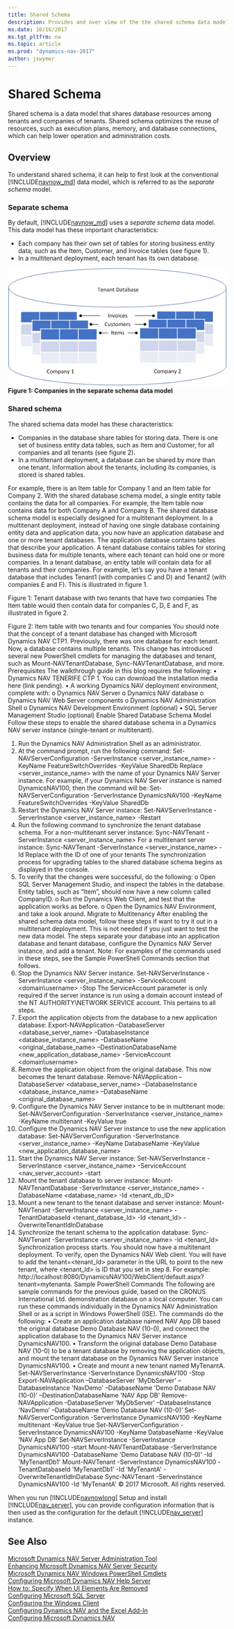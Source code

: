 ```yaml
---
title: Shared Schema
description: Provides and over view of the the shared schema data model.
ms.date: 10/16/2017
ms.tgt_pltfrm: na
ms.topic: article
ms.prod: "dynamics-nav-2017"
author: jswymer
---
```

# Shared Schema
Shared schema is a data model that shares database resources among tenants and companies of tenants. Shared schema optimizes the reuse of resources, such as execution plans, memory, and database connections, which can help lower operation and administration costs.

## Overview
To understand shared schema, it can help to first look at the conventional [!INCLUDE[navnow_md](includes/navnow_md.md)] data model, which is referred to as the *separate schema* model.

### Separate schema 
By default, [!INCLUDE[navnow_md](includes/navnow_md.md)] uses a *separate schema* data model. This data model has these important characteristics: 

-  Each company has their own set of tables for storing business entity data, such as the Item, Customer, and Invoice tables (see figure 1). 
-  In a multitenant deployment, each tenant has its own database. 

 ![Separate schema](media/separateschema2companies.png "Separate schema")
**Figure 1: Companies in the separate schema data model**

### Shared schema

The shared schema data model has these characteristics: 

-  Companies in the database share tables for storing data. There is one set of business entity data tables, such as Item and Customer, for all companies and all tenants (see figure 2). 
-  In a multitenant deployment, a database can be shared by more than one tenant. Information about the tenants, including its companies, is stored is shared tables. 

For example, there is an Item table for Company 1 and an Item table for Company 2. With the shared database schema model, a single entity table contains the data for all companies. For example, the Item table now contains data for both Company A and Company B.
The shared database schema model is especially designed for a multitenant deployment. In a multitenant deployment, instead of having one single database containing entity data and application data, you now have an application database and one or more tenant databases. The application database contains tables that describe your application. A tenant database contains tables for storing business data for multiple tenants, where each tenant can hold one or more companies. In a tenant database, an entity table will contain data for all tenants and their companies. For example, let’s say you have a tenant database that includes Tenant1 (with companies C and D) and Tenant2 (with companies E and F). This is illustrated in figure 1.
 
Figure 1: Tenant database with two tenants that have two companies 
The Item table would then contain data for companies C, D, E and F, as illustrated in figure 2.
 
Figure 2: Item table with two tenants and four companies
You should note that the concept of a tenant database has changed with Microsoft Dynamics NAV CTP1. Previously, there was one database for each tenant. Now, a database contains multiple tenants. This change has introduced several new PowerShell cmdlets for managing the databases and tenant, such as Mount-NAVTenantDatabase, Sync-NAVTenantDatabase, and more.
Prerequisites
The walkthrough guide in this blog requires the following:
•	Dynamics NAV TENERIFE CTP 1. You can download the installation media here (link pending).
•	A working Dynamics NAV deployment environment, complete with: 
o	Dynamics NAV Server
o	Dynamics NAV database
o	Dynamics NAV Web Server components
o	Dynamics NAV Administration Shell
o	Dynamics NAV Development Environment (optional)
•	SQL Server Management Studio (optional)
Enable Shared Database Schema Model
Follow these steps to enable the shared database schema in a Dynamics NAV server instance (single-tenant or multitenant).
1.	Run the Dynamics NAV Administration Shell as an administrator.
2.	At the command prompt, run the following command:
Set-NAVServerConfiguration -ServerInstance <server_instance_name> -KeyName FeatureSwitchOverrides -KeyValue SharedDb 
Replace <server_instance_name> with the name of your Dynamics NAV Server instance. For example, if your Dynamics NAV Server instance is named DynamicsNAV100, then the command will be:
Set-NAVServerConfiguration -ServerInstance DynamicsNAV100 -KeyName FeatureSwitchOverrides -KeyValue SharedDb
3.	Restart the Dynamics NAV Server instance:
Set-NAVServerInstance -ServerInstance <server_instance_name> -Restart
4.	Run the following command to synchronize the tenant database schema.
For a non-multitenant server instance:
Sync-NAVTenant -ServerInstance <server_instance_name> 
For a multitenant server instance:
Sync-NAVTenant -ServerInstance <server_instance_name> -Id <tenantId>
Replace <tenantId> with the ID of one of your tenants
The synchronization process for upgrading tables to the shared database schema begins as displayed in the console.
5.	To verify that the changes were successful, do the following: 
o	Open SQL Server Management Studio, and inspect the tables in the database. Entity tables, such as “Item”, should now have a new column called CompanyID.
o	Run the Dynamics Web Client, and test that the application works as before.
o	Open the Dynamics NAV Environment, and take a look around.
Migrate to Multitenancy
After enabling the shared schema data model, follow these steps if want to try it out in a multitenant deployment. This is not needed if you just want to test the new data model. The steps separate your database into an application database and tenant database, configure the Dynamics NAV Server instance, and add a tenant.
Note: For examples of the commands used in these steps, see the Sample PowerShell Commands section that follows.
1.	Stop the Dynamics NAV Server instance.
Set-NAVServerInstance -ServerInstance <server_instance_name> -ServiceAccount <domain\username> -Stop 
The ServiceAccount parameter is only required if the server instance is run using a domain account instead of the NT AUTHORITY\NETWORK SERVICE account. This pertains to all steps.
2.	Export the application objects from the database to a new application database:
Export-NAVApplication –DatabaseServer <database_server_name> –DatabaseInstance <database_instance_name> –DatabaseName <original_database_name> –DestinationDatabaseName <new_application_database_name> -ServiceAccount <domain\username>
3.	Remove the application object from the original database. This now becomes the tenant database.
Remove-NAVApplication –DatabaseServer <database_server_name> –DatabaseInstance <database_instance_name> –DatabaseName <original_database_name>
4.	Configure the Dynamics NAV Server instance to be in multitenant mode:
Set-NAVServerConfiguration -ServerInstance <server_instance_name> -KeyName multitenant -KeyValue true
5.	Configure the Dynamics NAV Server instance to use the new application database:
Set-NAVServerConfiguration -ServerInstance <server_instance_name> -KeyName DatabaseName -KeyValue <new_application_database_name>
6.	Start the Dynamics NAV Server instance:
Set-NAVServerInstance -ServerInstance <server_instance_name> -ServiceAccount <nav_server_account> -start
7.	Mount the tenant database to server instance:
Mount-NAVTenantDatabase -ServerInstance <server_instance_name> -DatabaseName <database_name> -Id <tenant_db_ID>
8.	Mount a new tenant to the tenant database and server instance:
Mount-NAVTenant -ServerInstance <server_instance_name> -TenantDatabaseId <tenant_database_Id> -Id <tenant_Id> -OverwriteTenantIdInDatabase
9.	Synchronize the tenant schema to the application database:
Sync-NAVTenant -ServerInstance <server_instance_name> -Id <tenant_Id>
Synchronization process starts.
You should now have a multitenant deployment. To verify, open the Dynamics NAV Web client. You will have to add the tenant=<tenant_Id> parameter in the URL to point to the new tenant, where <tenant_Id> is ID that you set in step 8. For example: http://localhost:8080/DynamicsNAV100/WebClient/default.aspx?tenant=mytenanta.
Sample PowerShell Commands
The following are sample commands for the previous guide, based on the CRONUS International Ltd. demonstration database on a local computer. You can run these commands individually in the Dynamics NAV Administration Shell or as a script in Windows PowerShell (ISE).
The commands do the following:
•	Create an application database named NAV App DB based the original database Demo Database NAV (10-0), and connect the application database to the Dynamics NAV Server instance DynamicsNAV100.
•	Transform the original database Demo Database NAV (10-0) to be a tenant database by removing the application objects, and mount the tenant database on the Dynamics NAV Server instance DynamicsNAV100.
•	Create and mount a new tenant named MyTenantA.
Set-NAVServerInstance -ServerInstance DynamicsNAV100 -Stop
Export-NAVApplication –DatabaseServer 'MyDbServer' –DatabaseInstance 'NavDemo' –DatabaseName 'Demo Database NAV (10-0)' –DestinationDatabaseName 'NAV App DB'
Remove-NAVApplication –DatabaseServer 'MyDbServer' –DatabaseInstance 'NavDemo' –DatabaseName ‘Demo Database NAV (10-0)’
Set-NAVServerConfiguration -ServerInstance DynamicsNAV100 -KeyName multitenant -KeyValue true
Set-NAVServerConfiguration -ServerInstance DynamicsNAV100 -KeyName DatabaseName -KeyValue ‘NAV App DB’
Set-NAVServerInstance -ServerInstance DynamicsNAV100 -start
Mount-NAVTenantDatabase -ServerInstance DynamicsNAV100 -DatabaseName 'Demo Database NAV (10-0)' -Id 'MyTenantDb1'
Mount-NAVTenant -ServerInstance DynamicsNAV100 -TenantDatabaseId 'MyTenantDb1' -Id 'MyTenantA' -OverwriteTenantIdInDatabase
Sync-NAVTenant -ServerInstance DynamicsNAV100 -Id 'MyTenantA'
© 2017 Microsoft. All rights reserved.



When you run [!INCLUDE[navnowlong](includes/navnowlong_md.md)] Setup and install [!INCLUDE[nav_server](includes/nav_server_md.md)], you can provide configuration information that is then used as the configuration for the default [!INCLUDE[nav_server](includes/nav_server_md.md)] instance.  

## See Also  
[Microsoft Dynamics NAV Server Administration Tool](Microsoft-Dynamics-NAV-Server-Administration-Tool.md)   
[Enhancing Microsoft Dynamics NAV Server Security](Enhancing-Microsoft-Dynamics-NAV-Server-Security.md)   
[Microsoft Dynamics NAV Windows PowerShell Cmdlets](Microsoft-Dynamics-NAV-Windows-PowerShell-Cmdlets.md)   
[Configuring Microsoft Dynamics NAV Help Server](Configuring-Microsoft-Dynamics-NAV-Help-Server.md)   
[How to: Specify When UI Elements Are Removed](How-to--Specify-When-UI-Elements-Are-Removed.md)   
[Configuring Microsoft SQL Server](Configuring-Microsoft-SQL-Server.md)   
[Configuring the Windows Client](Configuring-the-Windows-Client.md)   
[Configuring Dynamics NAV and the Excel Add-In](configuring-dynamics-nav-excel-addin.md)  
[Configuring Microsoft Dynamics NAV](Configuring-Microsoft-Dynamics-NAV.md)  
